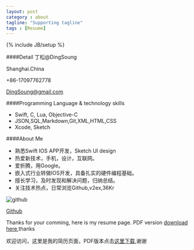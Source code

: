 ```yaml
---
layout: post
category : about
tagline: "Supporting tagline"
tags : [Resume]
---
```

{% include JB/setup %}


####Detail
丁松@DingSoung

Shanghai.China

+86-17097762778

[DingSoung@gmail.com](mailto://DingSoung@gmail.com)

####Programming Language & technology skills

* Swift, C, Lua, Objective-C
* JSON,SQL,Markdown,Git,XML,HTML,CSS
* Xcode, Sketch


####About Me
* 熟悉Swift IOS APP开发，Sketch UI design
* 热爱新技术，手机，设计，互联网。
* 爱折腾，用Google。
* 嵌入式行业转做IOS开发，具备扎实的硬件编程基础。
* 擅长学习，及时发现和解决问题，归纳总结。
* 关注技术热点，日常浏览Github,v2ex,36Kr


![github](https://raw.githubusercontent.com/DingSoung/dingsoung.github.com/master/_posts/attach/githubUrl.png)

[Github](https://Github.com/DingSoung)



Thanks for your comming, here is my resume page. PDF version [download here][Ding_Soung_Firmware_Embedded_system],thanks

欢迎访问，这里是我的简历页面，PDF版本点击[这里下载][Ding_Soung_Firmware_Embedded_system],谢谢

[Ding_Soung_Firmware_Embedded_system]:https://raw.githubusercontent.com/DingSoung/dingsoung.github.com/master/_posts/attach/Ding_Soung_Firmware_Embedded_system.pdf